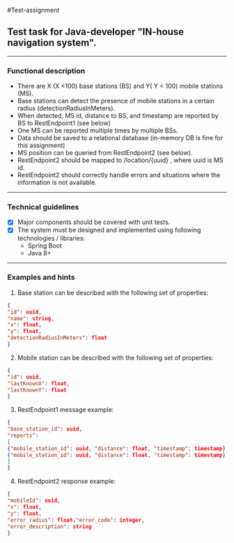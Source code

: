 #Test-assignment


## Test task for Java-developer "IN-house navigation system".

---


### Functional description
* There are X (X <100) base stations (BS) and Y( Y < 100) mobile stations (MS).
* Base stations can detect the presence of mobile stations in a certain radius (detectionRadiusInMeters).
* When detected, MS id, distance to BS, and timestamp are reported by BS to RestEndpoint1 (see below)
* One MS can be reported multiple times by multiple BSs.
* Data should be saved to a relational database (in-memory DB is fine for this assignment)
* MS position can be queried from RestEndpoint2 (see below).
* RestEndpoint2 should be mapped to /location/{uuid} , where uuid is MS id.
* RestEndpoint2 should correctly handle errors and situations where the information is not available.

---


### Technical guidelines

-[x] Major components should be covered with unit tests.
-[x] The system must be designed and implemented using following technologies / libraries:
   * Spring Boot
   * Java 8+
---


### Examples and hints

1. Base station can be described with the following set of properties:
```json
{
"id": uuid,
"name": string,
"x": float,
"y": float,
"detectionRadiusInMeters": float
}
```


2. Mobile station can be described with the following set of properties:
```json
{
"id": uuid,
"lastKnownX": float,
"lastKnownY": float
}
```


3. RestEndpoint1 message example:


```json
{
"base_station_id": uuid,
"reports":
[
{"mobile_station_id": uuid, "distance": float, "timestamp": timestamp},
{"mobile_station_id": uuid, "distance": float, "timestamp": timestamp},
]
}
```

4. RestEndpoint2 response example:

```json
{
"mobileId": uuid,
"x": float,
"y": float,
"error_radius": float,"error_code": integer,
"error_description": string
}
```
